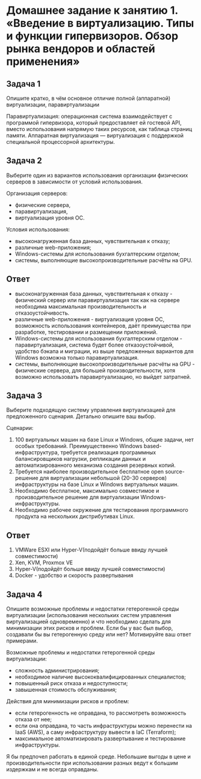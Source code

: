 # Домашнее задание к занятию 1. «Введение в виртуализацию. Типы и функции гипервизоров. Обзор рынка вендоров и областей применения»

## Задача 1
Опишите кратко, в чём основное отличие полной (аппаратной) виртуализации, паравиртуализации 

Паравиртуализация: операционная система взаимодействует с программой гипервизора, который предоставляет ей гостевой API, вместо использования напрямую таких ресурсов, как таблица страниц памяти. Аппаратная виртуализация — виртуализация с поддержкой специальной процессорной архитектуры.

## Задача 2
Выберите один из вариантов использования организации физических серверов в зависимости от условий использования.

Организация серверов:

- физические сервера,
- паравиртуализация,
- виртуализация уровня ОС.

Условия использования:

- высоконагруженная база данных, чувствительная к отказу;
- различные web-приложения;
- Windows-системы для использования бухгалтерским отделом;
- системы, выполняющие высокопроизводительные расчёты на GPU.

## Ответ
- высоконагруженная база данных, чувствительная к отказу - физический сервер или паравиртуализация так как на сервере необходима максимальная производительность и отказоустойчивость. 
- различные web-приложения - виртуализация уровня ОС, возможность использования контейнеров, даёт преимущества при разработке, тестировании и размещении приложений.
- Windows-системы для использования бухгалтерским отделом - паравиртуализация, система будет более отказоустойчивой, удобство бэкапа и миграции, из выше предложенных вариантов для Windows возможна только паравиртуализация.
- системы, выполняющие высокопроизводительные расчёты на GPU - физические сервера, для большей производительности, хотя возможно использовать паравиртуализацию, но выйдет затратней.

## Задача 3
Выберите подходящую систему управления виртуализацией для предложенного сценария. Детально опишите ваш выбор.

Сценарии:

1. 100 виртуальных машин на базе Linux и Windows, общие задачи, нет особых требований. Преимущественно Windows based-инфраструктура, требуется реализация программных балансировщиков нагрузки, репликации данных и автоматизированного механизма создания резервных копий.
2. Требуется наиболее производительное бесплатное open source-решение для виртуализации небольшой (20-30 серверов) инфраструктуры на базе Linux и Windows виртуальных машин.
3. Необходимо бесплатное, максимально совместимое и производительное решение для виртуализации Windows-инфраструктуры.
4. Необходимо рабочее окружение для тестирования программного продукта на нескольких дистрибутивах Linux.

## Ответ
1. VMWare ESXI или Hyper-V(подойдёт больше ввиду лучшей совместимости)
2. Xen, KVM, Proxmox VE
3. Hyper-V(подойдёт больше ввиду лучшей совместимости)
4. Docker - удобство и скорость развертывания

## Задача 4
Опишите возможные проблемы и недостатки гетерогенной среды виртуализации (использования нескольких систем управления виртуализацией одновременно) и что необходимо сделать для минимизации этих рисков и проблем. Если бы у вас был выбор, создавали бы вы гетерогенную среду или нет? Мотивируйте ваш ответ примерами.


Возможные проблемы и недостатки гетерогенной среды виртуализации:
- сложность администрирования;
- необходимое наличие высококвалифицированных специалистов;
- повышенный риск отказа и недоступности;
- завышенная стоимость обслуживания;

Действия для минимизации рисков и проблем:
- если гетерогенность не оправдана, то рассмотреть возможность отказа от нее;
- если она оправдана, то часть инфраструктуры можно перенести на IaaS (AWS), а саму инфраструктуру вывести в IaC (Terraform);
- максимальное автоматизировать развертывание и тестирование инфраструктуры.

Я бы предпочел работать в единой среде. Небольшие выгоды в цене и производительности при использовании разных ведут
к большим издержкам и не всегда оправданы.
